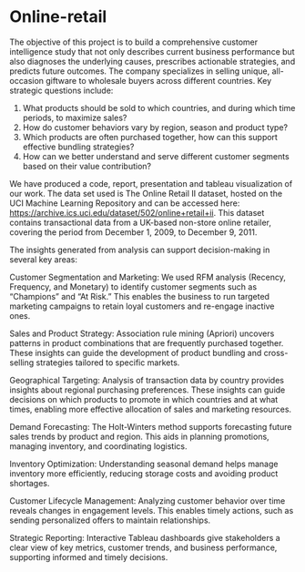 # Online-retail
The objective of this project is to build a comprehensive customer intelligence study that not only describes current business performance but also diagnoses the underlying causes, prescribes actionable strategies, and predicts future outcomes. The company specializes in selling unique, all-occasion giftware to wholesale buyers across different countries. Key strategic questions include:
1. What products should be sold to which countries, and during which time periods, to maximize sales?
2. How do customer behaviors vary by region, season and product type?
3. Which products are often purchased together, how can this support effective bundling strategies?
4. How can we better understand and serve different customer segments based on their value contribution? 

We have produced a code, report, presentation and tableau visualization of our work. The data set used is The Online Retail II dataset, hosted on the UCI Machine Learning Repository and can be accessed here: https://archive.ics.uci.edu/dataset/502/online+retail+ii. This dataset contains transactional data from a UK-based non-store online retailer, covering the period from December 1, 2009, to December 9, 2011.

The insights generated from analysis can support decision-making in several key areas:

Customer Segmentation and Marketing: We used RFM analysis (Recency, Frequency, and Monetary) to identify customer segments such as “Champions” and “At Risk.” This enables the business to run targeted marketing campaigns to retain loyal customers and re-engage inactive ones.

Sales and Product Strategy: Association rule mining (Apriori) uncovers patterns in product combinations that are frequently purchased together. These insights can guide the development of product bundling and cross-selling strategies tailored to specific markets.

Geographical Targeting: Analysis of transaction data by country provides insights about regional purchasing preferences. These insights can guide decisions on which products to promote in which countries and at what times, enabling more effective allocation of sales and marketing resources.

Demand Forecasting: The Holt-Winters method supports forecasting future sales trends by product and region. This aids in planning promotions, managing inventory, and coordinating logistics.

Inventory Optimization: Understanding seasonal demand helps manage inventory more efficiently, reducing storage costs and avoiding product shortages.

Customer Lifecycle Management: Analyzing customer behavior over time reveals changes in engagement levels. This enables timely actions, such as sending personalized offers to maintain relationships.

Strategic Reporting: Interactive Tableau dashboards give stakeholders a clear view of key metrics, customer trends, and business performance, supporting informed and timely decisions.
